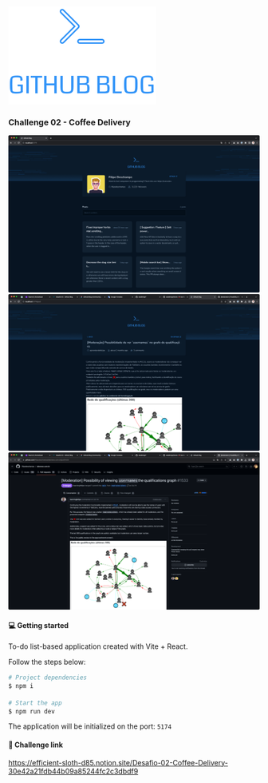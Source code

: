 ![](.github/assets/logo.svg)

### Challenge 02 - Coffee Delivery

![](.github/assets/page1.png)
![](.github/assets/page2.png)
![](.github/assets/issue.png)

#### 💻 Getting started

To-do list-based application created with Vite + React.

Follow the steps below:
```bash
# Project dependencies
$ npm i

# Start the app
$ npm run dev
```

The application will be initialized on the port: `5174`

#### 🔗 Challenge link
https://efficient-sloth-d85.notion.site/Desafio-02-Coffee-Delivery-30e42a21fdb44b09a85244fc2c3dbdf9